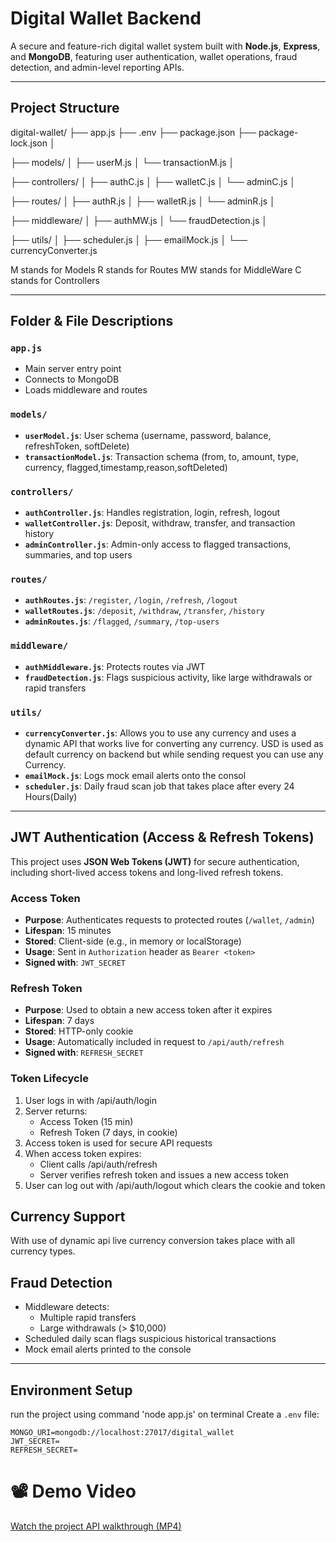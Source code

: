 # Digital Wallet Backend

A secure and feature-rich digital wallet system built with **Node.js**, **Express**, and **MongoDB**, featuring user authentication, wallet operations, fraud detection, and admin-level reporting APIs.

---

## Project Structure

digital-wallet/
├── app.js
├── .env
├── package.json
├── package-lock.json
│


├── models/
│ ├── userM.js
│ └── transactionM.js
│


├── controllers/
│ ├── authC.js
│ ├── walletC.js
│ └── adminC.js
│


├── routes/
│ ├── authR.js
│ ├── walletR.js
│ └── adminR.js
│


├── middleware/
│ ├── authMW.js
│ └── fraudDetection.js
│


├── utils/
│ ├── scheduler.js
│ ├── emailMock.js
│ └── currencyConverter.js


M stands for Models
R stands for Routes
MW stands for MiddleWare
C stands for Controllers


---

## Folder & File Descriptions

###  `app.js`
- Main server entry point
- Connects to MongoDB
- Loads middleware and routes

###  `models/`
- **`userModel.js`**: User schema (username, password, balance, refreshToken, softDelete)
- **`transactionModel.js`**: Transaction schema (from, to, amount, type, currency, flagged,timestamp,reason,softDeleted)

###  `controllers/`
- **`authController.js`**: Handles registration, login, refresh, logout
- **`walletController.js`**: Deposit, withdraw, transfer, and transaction history
- **`adminController.js`**: Admin-only access to flagged transactions, summaries, and top users

###  `routes/`
- **`authRoutes.js`**: `/register`, `/login`, `/refresh`, `/logout`
- **`walletRoutes.js`**: `/deposit`, `/withdraw`, `/transfer`, `/history`
- **`adminRoutes.js`**: `/flagged`, `/summary`, `/top-users`

###  `middleware/`
- **`authMiddleware.js`**: Protects routes via JWT
- **`fraudDetection.js`**: Flags suspicious activity, like large withdrawals or rapid transfers

###  `utils/`
- **`currencyConverter.js`**: Allows you to use any currency and uses a dynamic API that works live for converting any currency. USD is used as default currency on backend but while sending request you can use any Currency.
- **`emailMock.js`**: Logs mock email alerts onto the consol
- **`scheduler.js`**: Daily fraud scan job that takes place after every 24 Hours(Daily)

---

##  JWT Authentication (Access & Refresh Tokens)

This project uses **JSON Web Tokens (JWT)** for secure authentication, including short-lived access tokens and long-lived refresh tokens.

### Access Token
- **Purpose**: Authenticates requests to protected routes (`/wallet`, `/admin`)
- **Lifespan**: 15 minutes
- **Stored**: Client-side (e.g., in memory or localStorage)
- **Usage**: Sent in `Authorization` header as `Bearer <token>`
- **Signed with**: `JWT_SECRET`

###  Refresh Token
- **Purpose**: Used to obtain a new access token after it expires
- **Lifespan**: 7 days
- **Stored**: HTTP-only cookie
- **Usage**: Automatically included in request to `/api/auth/refresh`
- **Signed with**: `REFRESH_SECRET`

###  Token Lifecycle


1. User logs in with /api/auth/login
2. Server returns:
   - Access Token (15 min)
   - Refresh Token (7 days, in cookie)
3. Access token is used for secure API requests
4. When access token expires:
   - Client calls /api/auth/refresh
   - Server verifies refresh token and issues a new access token
5. User can log out with /api/auth/logout which clears the cookie and token

## Currency Support

With use of dynamic api live currency conversion takes place with all currency types.

## Fraud Detection

- Middleware detects:
  - Multiple rapid transfers
  - Large withdrawals (> $10,000)
- Scheduled daily scan flags suspicious historical transactions
- Mock email alerts printed to the console

---

## Environment Setup
run the project using command 'node app.js' on terminal
Create a `.env` file:

```env
MONGO_URI=mongodb://localhost:27017/digital_wallet
JWT_SECRET=
REFRESH_SECRET=
```
# 📽️ Demo Video

[Watch the project API walkthrough (MP4)](https://drive.google.com/file/d/1tHOSKPL2a9bbttgChDOUbnp5C2vKMUyZ/view?usp=drive_link)
